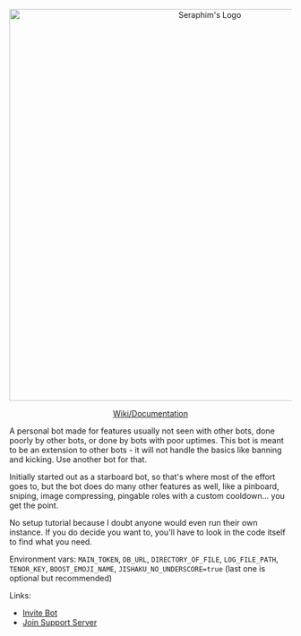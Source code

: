 <p align="center">
  <img src="https://cdn.discordapp.com/attachments/465547475839746058/852011002638762005/SeraphimLogo.png" alt="Seraphim's Logo" width="700"/>
</p>

<p align="center">
  <a href="https://sonictbm.gitbook.io/seraphim/">Wiki/Documentation</a>
</p>

A personal bot made for features usually not seen with other bots, done poorly by other bots, or done by bots with poor uptimes. This bot is meant to be an extension to other bots - it will not handle the basics like banning and kicking. Use another bot for that.

Initially started out as a starboard bot, so that's where most of the effort goes to, but the bot does do many other features as well, like a pinboard, sniping, image compressing, pingable roles with a custom cooldown... you get the point.

No setup tutorial because I doubt anyone would even run their own instance. If you do decide you want to, you'll have to look in the code itself to find what you need.

Environment vars: `MAIN_TOKEN`, `DB_URL`, `DIRECTORY_OF_FILE`, `LOG_FILE_PATH`, `TENOR_KEY`, `BOOST_EMOJI_NAME`, `JISHAKU_NO_UNDERSCORE=true` (last one is optional but recommended)

Links:

* [Invite Bot](https://discord.com/api/oauth2/authorize?client_id=700857077672706120&permissions=8&scope=bot%20applications.commands)
* [Join Support Server](https://discord.gg/NSdetwGjpK)

